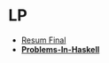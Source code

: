 # LP

+ [Resum Final](Resum_Final)
+ [**Problems-In-Haskell**](https://marc-nafria.github.io/Problems-In-Haskell/)
